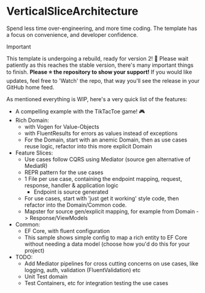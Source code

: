 # VerticalSliceArchitecture
Spend less time over-engineering, and more time coding. The template has a focus on convenience, and developer confidence.

> [!IMPORTANT]
> This template is undergoing a rebuild, ready for version 2! 🥳
> Please wait patiently as this reaches the stable version, there's many important things to finish.
> **Please ⭐ the repository to show your support!**
> If you would like updates, feel free to 'Watch' the repo, that way you'll see the release in your GitHub home feed.

As mentioned everything is WIP, here's a very quick list of the features:

- A compelling example with the TikTacToe game! 🎮
- Rich Domain:
    - with Vogen for Value-Objects
    - with FluentResults for errors as values instead of exceptions
    - For the Domain, start with an anemic Domain, then as use cases reuse logic, refactor into this more explicit Domain
- Feature Slices:
    - Use cases follow CQRS using Mediator (source gen alternative of MediatR)
    - REPR pattern for the use cases
    - 1 File per use case, containing the endpoint mapping, request, response, handler & application logic
        - Endpoint is source generated
    - For use cases, start with 'just get it working' style code, then refactor into the Domain/Common code.
    - Mapster for source gen/explicit mapping, for example from Domain -> Response/ViewModels
- Common:
    - EF Core, with fluent configuration
    - This sample shows simple config to map a rich entity to EF Core without needing a data model (choose how you'd do this for your project)
- TODO:
    - Add Mediator pipelines for cross cutting concerns on use cases, like logging, auth, validation (FluentValidation) etc 
    - Unit Test domain
    - Test Containers, etc for integration testing the use cases
